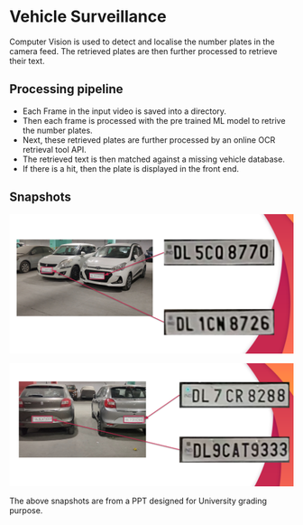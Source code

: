# Vehicle Surveillance

Computer Vision is used to detect and localise the number plates in the camera feed. The retrieved plates are then further processed to retrieve their text.

## Processing pipeline
- Each Frame in the input video is saved into a directory.
- Then each frame is processed with the pre trained ML model to retrive the number plates.
- Next, these retrieved plates are further processed by an online OCR retrieval tool API.
- The retrieved text is then matched against a missing vehicle database.
- If there is a hit, then the plate is displayed in the front end.

## Snapshots

![Snip 1](major_pic1.png)

![Snip 2](major_pic2.png)

The above snapshots are from a PPT designed for University grading purpose.
